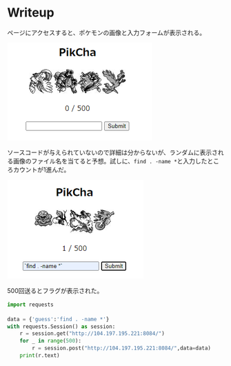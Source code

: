 # Writeup

ページにアクセスすると、ポケモンの画像と入力フォームが表示される。

![](img/2021-03-28-13-03-35.png)

ソースコードが与えられていないので詳細は分からないが、ランダムに表示される画像のファイル名を当てると予想。試しに、`find . -name *`と入力したところカウントが1進んだ。

![](img/2021-03-28-13-03-01.png)

500回送るとフラグが表示された。

```py
import requests

data = {'guess':'find . -name *'}
with requests.Session() as session:
    r = session.get("http://104.197.195.221:8084/")
    for _ in range(500):
        r = session.post("http://104.197.195.221:8084/",data=data)
    print(r.text)
```

<!-- UMASS{G0tt4_c4tch_th3m_4ll_17263548} -->
